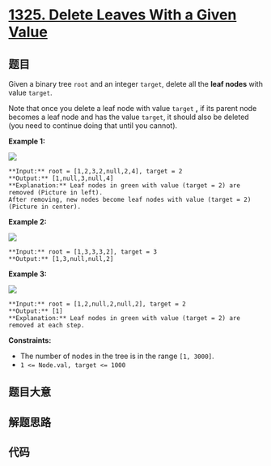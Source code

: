 # [1325. Delete Leaves With a Given Value](https://leetcode.com/problems/delete-leaves-with-a-given-value)

## 题目

Given a binary tree `root` and an integer `target`, delete all the **leaf
nodes** with value `target`.

Note that once you delete a leaf node with value `target` **,** if its parent
node becomes a leaf node and has the value `target`, it should also be deleted
(you need to continue doing that until you cannot).



**Example 1:**

**![](https://assets.leetcode.com/uploads/2020/01/09/sample_1_1684.png)**

    
    
    **Input:** root = [1,2,3,2,null,2,4], target = 2
    **Output:** [1,null,3,null,4]
    **Explanation:** Leaf nodes in green with value (target = 2) are removed (Picture in left). 
    After removing, new nodes become leaf nodes with value (target = 2) (Picture in center).
    

**Example 2:**

**![](https://assets.leetcode.com/uploads/2020/01/09/sample_2_1684.png)**

    
    
    **Input:** root = [1,3,3,3,2], target = 3
    **Output:** [1,3,null,null,2]
    

**Example 3:**

**![](https://assets.leetcode.com/uploads/2020/01/15/sample_3_1684.png)**

    
    
    **Input:** root = [1,2,null,2,null,2], target = 2
    **Output:** [1]
    **Explanation:** Leaf nodes in green with value (target = 2) are removed at each step.
    



**Constraints:**

  * The number of nodes in the tree is in the range `[1, 3000]`.
  * `1 <= Node.val, target <= 1000`


## 题目大意

## 解题思路

## 代码

```javascript

```
